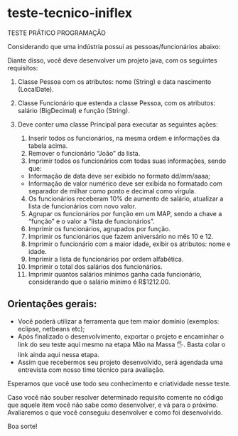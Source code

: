 # teste-tecnico-iniflex
TESTE PRÁTICO PROGRAMAÇÃO

Considerando que uma indústria possui as pessoas/funcionários abaixo:

Diante disso, você deve desenvolver um projeto java, com os seguintes requisitos:

1. Classe Pessoa com os atributos: nome (String) e data nascimento (LocalDate).

2. Classe Funcionário que estenda a classe Pessoa, com os atributos: salário (BigDecimal) e função (String).

3. Deve conter uma classe Principal para executar as seguintes ações:
   1. Inserir todos os funcionários, na mesma ordem e informações da tabela acima.
   2. Remover o funcionário “João” da lista.
   3. Imprimir todos os funcionários com todas suas informações, sendo que:
   - Informação de data deve ser exibido no formato dd/mm/aaaa;
   - Informação de valor numérico deve ser exibida no formatado com separador de milhar como ponto e decimal como vírgula.
   4. Os funcionários receberam 10% de aumento de salário, atualizar a lista de funcionários com novo valor.
   5. Agrupar os funcionários por função em um MAP, sendo a chave a “função” e o valor a “lista de funcionários”.
   6. Imprimir os funcionários, agrupados por função.
   7. Imprimir os funcionários que fazem aniversário no mês 10 e 12.
   8. Imprimir o funcionário com a maior idade, exibir os atributos: nome e idade.
   9. Imprimir a lista de funcionários por ordem alfabética.
   10. Imprimir o total dos salários dos funcionários.
   11. Imprimir quantos salários mínimos ganha cada funcionário, considerando que o salário mínimo é R$1212.00.

## Orientações gerais:
- Você poderá utilizar a ferramenta que tem maior domínio (exemplos: eclipse, netbeans etc);
- Após finalizado o desenvolvimento, exportar o projeto e encaminhar o link do seu teste aqui mesmo na etapa Mão na Massa 🖐. Basta colar o link ainda aqui nessa etapa.
- Assim que recebermos seu projeto desenvolvido, será agendada uma entrevista com nosso time técnico para avaliação.

Esperamos que você use todo seu conhecimento e criatividade nesse teste.

Caso você não souber resolver determinado requisito comente no código que aquele item você não sabe como desenvolver, e vá para o próximo. Avaliaremos o que você conseguiu desenvolver e como foi desenvolvido.

Boa sorte!

